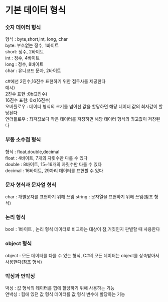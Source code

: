# 기본 데이터 형식
### 숫자 데이터 형식  
형식 : byte,short,int, long, char  
byte: 부호없는 정수, 1바이트  
short: 정수, 2바이트  
int : 정수, 4바이트  
long : 정수, 8바이트  
char : 유니코드 문자, 2바이트 

c#에선 2진수,16진수 표현하기 위한 접두사를 제공한다   
예시)  
2진수 표현 :0b(2진수)  
16진수 표현: 0x(16진수)  
오버플로우 : 데이터 형식의 크기를 넘어선 값을 할당하면 해당 데이터 값의 최저값이 할당된다  
언더플로우 : 최저값보다 작은 데이터를 저장하면 해당 데이터 형식의 최고값이 저장된다 

### 부동 소수점 형식  
형식 : float,double,decimal  
float : 4바이트, 7개의 자릿수만 다룰 수 있다  
double : 8바이트, 15~16개의 자릿수만 다를 수 있다  
decimal : 16바이트, 29자리 데이터를 표현할 수 있다  

### 문자 형식과 문자열 형식
char : 개별문자를 표현하기 위해 쓰임
string : 문자열을 표현하기 위해 쓰임(참조 형식)  

### 논리 형식  
bool : 1바이트 , 논리 형식 데이터로 비교하는 대상이 참,거짓인지 판별할 때 사용한다 

  
### object 형식  
object : 모든 데이터를 다를 수 있는 형식, C#의 모든 데이터는 object를 상속받아서 사용한다(참조 형식)  


### 박싱과 언박싱    
박싱 : 값 형식의 데이터를 힙에 할당하기 위해 사용하는 기능  
언박싱 : 힙에 있던 값 형식 데이터를 값 형식 변수에 할당하는 기능 




